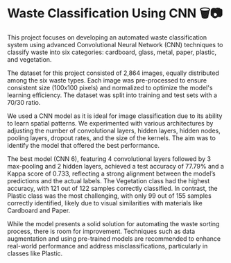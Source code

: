 # Waste Classification Using CNN 🗑️📷
This project focuses on developing an automated waste classification system using advanced Convolutional Neural Network (CNN) techniques to classify waste into six categories: cardboard, glass, metal, paper, plastic, and vegetation.

The dataset for this project consisted of 2,864 images, equally distributed among the six waste types. Each image was pre-processed to ensure consistent size (100x100 pixels) and normalized to optimize the model's learning efficiency. The dataset was split into training and test sets with a 70/30 ratio.

We used a CNN model as it is ideal for image classification due to its ability to learn spatial patterns. We experimented with various architectures by adjusting the number of convolutional layers, hidden layers, hidden nodes, pooling layers, dropout rates, and the size of the kernels. The aim was to identify the model that offered the best performance.

The best model (CNN 6), featuring 4 convolutional layers followed by 3 max-pooling and 2 hidden layers, achieved a test accuracy of 77.79% and a Kappa score of 0.733, reflecting a strong alignment between the model’s predictions and the actual labels. The Vegetation class had the highest accuracy, with 121 out of 122 samples correctly classified. In contrast, the Plastic class was the most challenging, with only 99 out of 155 samples correctly identified, likely due to visual similarities with materials like Cardboard and Paper.

While the model presents a solid solution for automating the waste sorting process, there is room for improvement. Techniques such as data augmentation and using pre-trained models are recommended to enhance real-world performance and address misclassifications, particularly in classes like Plastic.
